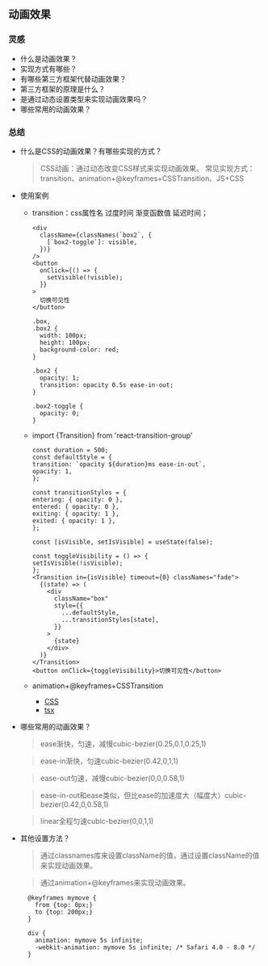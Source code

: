 ## 动画效果
### 灵感
- 什么是动画效果？
- 实现方式有哪些？
- 有哪些第三方框架代替动画效果？
- 第三方框架的原理是什么？
- 是通过动态设置类型来实现动画效果吗？
- 哪些常用的动画效果？

### 总结
- 什么是CSS的动画效果？有哪些实现的方式？
  > CSS动画：通过动态改变CSS样式来实现动画效果。
  > 常见实现方式：transition、animation+@keyframes+CSSTransition、JS+CSS

- 使用案例
  - transition：css属性名  过度时间  渐变函数值  延迟时间；
    ```
    <div
      className={classNames(`box2`, {
        [`box2-toggle`]: visible,
      })}
    />
    <button
      onClick={() => {
        setVisible(!visible);
      }}
    >
      切换可见性
    </button>   
    
    .box,
    .box2 {
      width: 100px;
      height: 100px;
      background-color: red;
    }

    .box2 {
      opacity: 1;
      transition: opacity 0.5s ease-in-out;
    }

    .box2-toggle {
      opacity: 0;
    }
    ```

  - import {Transition} from 'react-transition-group'
    ```
    const duration = 500;
    const defaultStyle = {
    transition: `opacity ${duration}ms ease-in-out`,
    opacity: 1,
    };

    const transitionStyles = {
    entering: { opacity: 0 },
    entered: { opacity: 0 },
    exiting: { opacity: 1 },
    exited: { opacity: 1 },
    };

    const [isVisible, setIsVisible] = useState(false);

    const toggleVisibility = () => {
    setIsVisible(!isVisible);
    };
    <Transition in={isVisible} timeout={0} classNames="fade">
      {(state) => (
        <div
          className="box"
          style={{
            ...defaultStyle,
            ...transitionStyles[state],
          }}
        >
          {state}
        </div>
      )}
    </Transition>
    <button onClick={toggleVisibility}>切换可见性</button>
    ```

  - animation+@keyframes+CSSTransition
    - [CSS](../images/efb27e2229991ab6d39d8a517c295da31550fc341490791923a949197ee2b0fa.png)
    - [tsx](../images/929c992ea56e2e0b3f299e97294e6b99139d6f111452fcd1fe2ce600db33efe6.png)  


    
- 哪些常用的动画效果？
  > ease渐快，匀速，减慢cubic-bezier(0.25,0.1,0.25,1)

  > ease-in渐快，匀速cubic-bezier(0.42,0,1,1)

  > ease-out匀速，减慢cubic-bezier(0,0,0.58,1)

  > ease-in-out和ease类似，但比ease的加速度大（幅度大）cubic-bezier(0.42,0,0.58,1)

  > linear全程匀速cubic-bezier(0,0,1,1)

- 其他设置方法？
  > 通过classnames库来设置className的值，通过设置className的值来实现动画效果。

  > 通过animation+@keyframes来实现动画效果。
    ```
      @keyframes mymove {
        from {top: 0px;}
        to {top: 200px;}
      }

      div {
        animation: mymove 5s infinite;
        -webkit-animation: mymove 5s infinite; /* Safari 4.0 - 8.0 */
      }
    ```